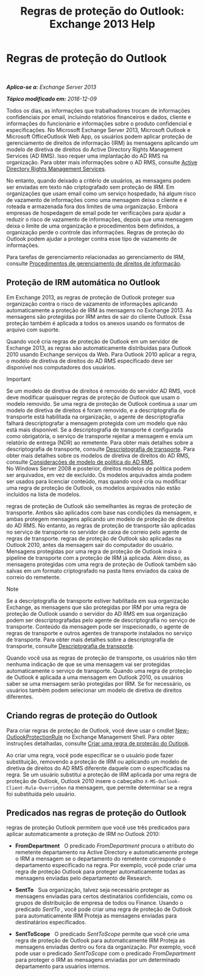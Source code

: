 ﻿---
title: 'Regras de proteção do Outlook: Exchange 2013 Help'
TOCTitle: Regras de proteção do Outlook
ms:assetid: bd7d0ad7-1f8e-46da-a74b-58c58f3eff93
ms:mtpsurl: https://technet.microsoft.com/pt-br/library/Dd638178(v=EXCHG.150)
ms:contentKeyID: 50486520
ms.date: 05/22/2018
mtps_version: v=EXCHG.150
ms.translationtype: MT
---

# Regras de proteção do Outlook

 

_**Aplica-se a:** Exchange Server 2013_

_**Tópico modificado em:** 2016-12-09_

Todos os dias, as informações que trabalhadores trocam de informações confidenciais por email, incluindo relatórios financeiros e dados, cliente e informações do funcionário e informações sobre o produto confidencial e especificações. No Microsoft Exchange Server 2013, Microsoft Outlook e Microsoft OfficeOutlook Web App, os usuários podem aplicar proteção de gerenciamento de direitos de informação (IRM) às mensagens aplicando um modelo de diretiva de direitos do Active Directory Rights Management Services (AD RMS). Isso requer uma implantação do AD RMS na organização. Para obter mais informações sobre o AD RMS, consulte [Active Directory Rights Management Services](https://go.microsoft.com/fwlink/p/?linkid=129823).

No entanto, quando deixado a critério de usuários, as mensagens podem ser enviadas em texto não criptografado sem proteção de IRM. Em organizações que usam email como um serviço hospedado, há algum risco de vazamento de informações como uma mensagem deixa o cliente e é roteada e armazenada fora dos limites de uma organização. Embora empresas de hospedagem de email pode ter verificações para ajudar a reduzir o risco de vazamento de informações, depois que uma mensagem deixa o limite de uma organização e procedimentos bem definidos, a organização perde o controle das informações. Regras de proteção do Outlook podem ajudar a proteger contra esse tipo de vazamento de informações.

Para tarefas de gerenciamento relacionadas ao gerenciamento de IRM, consulte [Procedimentos de gerenciamento de direitos de informação](information-rights-management-procedures-exchange-2013-help.md).

## Proteção de IRM automática no Outlook

Em Exchange 2013, as regras de proteção de Outlook proteger sua organização contra o risco de vazamento de informações aplicando automaticamente a proteção de IRM às mensagens no Exchange 2013. As mensagens são protegidas por IRM antes de sair do cliente Outlook. Essa proteção também é aplicada a todos os anexos usando os formatos de arquivo com suporte.

Quando você cria regras de proteção de Outlook em um servidor de Exchange 2013, as regras são automaticamente distribuídas para Outlook 2010 usando Exchange serviços da Web. Para Outlook 2010 aplicar a regra, o modelo de diretiva de direitos do AD RMS especificado deve ser disponível nos computadores dos usuários.


> [!IMPORTANT]
> Se um modelo de diretiva de direitos é removido do servidor AD RMS, você deve modificar quaisquer regras de proteção de Outlook que usam o modelo removido. Se uma regra de proteção de Outlook continua a usar um modelo de diretiva de direitos é foram removido, e a descriptografia de transporte está habilitada na organização, o agente de descriptografia falhará descriptografar a mensagem protegida com um modelo que não está mais disponível. Se a descriptografia de transporte é configurada como obrigatória, o serviço de transporte rejeitar a mensagem e envia um relatório de entrega (NDR) ao remetente. Para obter mais detalhes sobre a descriptografia de transporte, consulte <A href="transport-decryption-exchange-2013-help.md">Descriptografia de transporte</A>. Para obter mais detalhes sobre os modelos de diretiva de direitos do AD RMS, consulte <A href="https://go.microsoft.com/fwlink/p/?linkid=179455">Considerações de modelo de política do AD RMS</A>.<BR>No Windows Server 2008 e posterior, direitos modelos de política podem ser arquivados, em vez de excluído. Os modelos arquivados ainda podem ser usados para licenciar conteúdo, mas quando você cria ou modificar uma regra de proteção de Outlook, os modelos arquivados não estão incluídos na lista de modelos.



regras de proteção de Outlook são semelhantes às regras de proteção de transporte. Ambos são aplicados com base nas condições da mensagem, e ambas protegem mensagens aplicando um modelo de proteção de direitos do AD RMS. No entanto, as regras de proteção de transporte são aplicadas no serviço de transporte no servidor de caixa de correio pelo agente de regras de transporte. regras de proteção de Outlook são aplicadas na Outlook 2010, antes da mensagem sair do computador do usuário. Mensagens protegidas por uma regra de proteção de Outlook insira o pipeline de transporte com a proteção de IRM já aplicada. Além disso, as mensagens protegidas com uma regra de proteção de Outlook também são salvas em um formato criptografado na pasta Itens enviados da caixa de correio do remetente.


> [!NOTE]
> Se a descriptografia de transporte estiver habilitada em sua organização Exchange, as mensagens que são protegidas por IRM por uma regra de proteção de Outlook usando o servidor do AD RMS em sua organização podem ser descriptografadas pelo agente de descriptografia no serviço de transporte. Conteúdo da mensagem pode ser inspecionado, o agente de regras de transporte e outros agentes de transporte instalados no serviço de transporte. Para obter mais detalhes sobre a descriptografia de transporte, consulte <A href="transport-decryption-exchange-2013-help.md">Descriptografia de transporte</A>.



Quando você usa as regras de proteção de transporte, os usuários não têm nenhuma indicação de que se uma mensagem vai ser protegidas automaticamente o serviço de transporte. Quando uma regra de proteção de Outlook é aplicada a uma mensagem em Outlook 2010, os usuários saber se uma mensagem serão protegidas por IRM. Se for necessário, os usuários também podem selecionar um modelo de diretiva de direitos diferentes.

## Criando regras de proteção do Outlook

Para criar regras de proteção de Outlook, você deve usar o cmdlet [New-OutlookProtectionRule](https://technet.microsoft.com/pt-br/library/dd298182\(v=exchg.150\)) no Exchange Management Shell. Para obter instruções detalhadas, consulte [Criar uma regra de proteção do Outlook](create-an-outlook-protection-rule-exchange-2013-help.md).

Ao criar uma regra, você pode especificar se o usuário pode fazer substituição, removendo a proteção de IRM ou aplicando um modelo de diretiva de direitos do AD RMS diferente daquele com o especificadas na regra. Se um usuário substitui a proteção de IRM aplicada por uma regra de proteção de Outlook, Outlook 2010 insere o cabeçalho `X-MS-Outlook-Client-Rule-Overridden` na mensagem, que permite determinar se a regra foi substituída pelo usuário.

## Predicados nas regras de proteção do Outlook

regras de proteção Outlook permitem que você use três predicados para aplicar automaticamente a proteção de IRM no Outlook 2010:

  - **FromDepartment**   O predicado *FromDepartment* procura o atributo do remetente departamento na Active Directory e automaticamente protege o IRM a mensagem se o departamento do remetente corresponde o departamento especificado na regra. Por exemplo, você pode criar uma regra de proteção Outlook para proteger automaticamente todas as mensagens enviadas pelo departamento de Research.

  - **SentTo**   Sua organização, talvez seja necessário proteger as mensagens enviadas para certos destinatários confidenciais, como os grupos de distribuição de empresa de todos ou Finance. Usando o predicado *SentTo* , você pode criar uma regra de proteção de Outlook para automaticamente IRM Proteja as mensagens enviadas para destinatários especificados.

  - **SentToScope**   O predicado *SentToScope* permite que você crie uma regra de proteção de Outlook para automaticamente IRM Proteja as mensagens enviadas dentro ou fora da organização. Por exemplo, você pode usar o predicado *SentToScope* com o predicado *FromDepartment* para proteger o IRM as mensagens enviadas por um determinado departamento para usuários internos.

